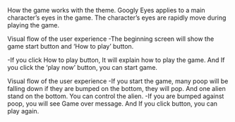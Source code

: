 How the game works with the theme.
Googly Eyes applies to a main character’s eyes in the game.
The character’s eyes are rapidly move during playing the game.

Visual flow of the user experience
-The beginning screen will show the game start button and ‘How to play’ button.

-If you click How to play button, It will explain how to play the game. And If you click the ‘play now’ button, you can start game.

Visual flow of the user experience
-If you start the game, many poop will be falling down if they are bumped on the bottom, they will pop. And one alien stand on the bottom. You can control the alien.
-If you are bumped against poop, you will see Game over message. And If you click button, you can play again.
 
